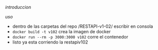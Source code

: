 *introduccion*

*uso*
- dentro de las carpetas del repo /RESTAPI-v1-02/ escribir en consola
- `docker build -t v102` crea la imagen de docker
- `docker run --rm -p 3000:3000 v102` corre el contenedor
- listo ya esta corriendo la restapiv102
